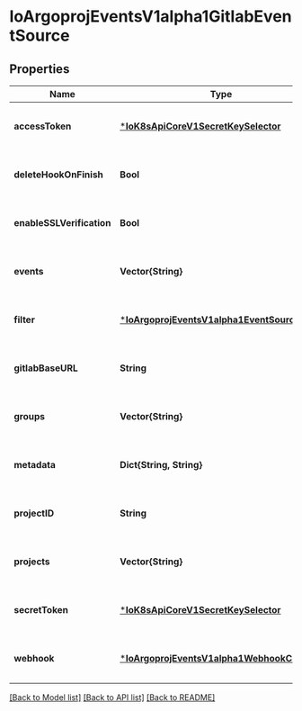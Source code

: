 # IoArgoprojEventsV1alpha1GitlabEventSource


## Properties
Name | Type | Description | Notes
------------ | ------------- | ------------- | -------------
**accessToken** | [***IoK8sApiCoreV1SecretKeySelector**](IoK8sApiCoreV1SecretKeySelector.md) |  | [optional] [default to nothing]
**deleteHookOnFinish** | **Bool** |  | [optional] [default to nothing]
**enableSSLVerification** | **Bool** |  | [optional] [default to nothing]
**events** | **Vector{String}** | Events are gitlab event to listen to. Refer https://github.com/xanzy/go-gitlab/blob/bf34eca5d13a9f4c3f501d8a97b8ac226d55e4d9/projects.go#L794. | [optional] [default to nothing]
**filter** | [***IoArgoprojEventsV1alpha1EventSourceFilter**](IoArgoprojEventsV1alpha1EventSourceFilter.md) |  | [optional] [default to nothing]
**gitlabBaseURL** | **String** |  | [optional] [default to nothing]
**groups** | **Vector{String}** |  | [optional] [default to nothing]
**metadata** | **Dict{String, String}** |  | [optional] [default to nothing]
**projectID** | **String** |  | [optional] [default to nothing]
**projects** | **Vector{String}** |  | [optional] [default to nothing]
**secretToken** | [***IoK8sApiCoreV1SecretKeySelector**](IoK8sApiCoreV1SecretKeySelector.md) |  | [optional] [default to nothing]
**webhook** | [***IoArgoprojEventsV1alpha1WebhookContext**](IoArgoprojEventsV1alpha1WebhookContext.md) |  | [optional] [default to nothing]


[[Back to Model list]](../README.md#models) [[Back to API list]](../README.md#api-endpoints) [[Back to README]](../README.md)


